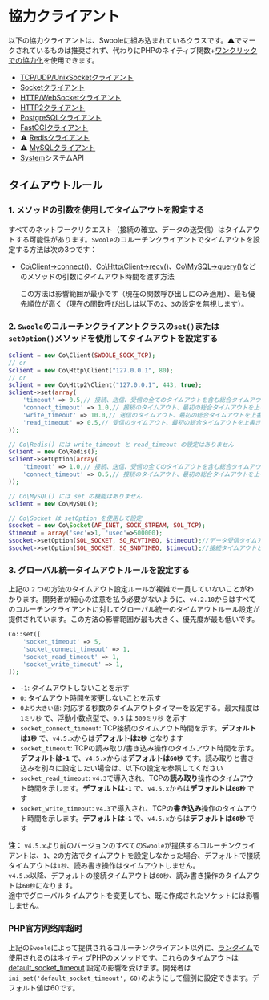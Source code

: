 # 協力クライアント <!-- {docsify-ignore-all} -->

以下の協力クライアントは、Swooleに組み込まれているクラスです。⚠️でマークされているものは推奨されず、代わりにPHPのネイティブ関数+[ワンクリックでの協力化](/runtime)を使用できます。

* [TCP/UDP/UnixSocketクライアント](coroutine_client/client.md)
* [Socketクライアント](coroutine_client/socket.md)
* [HTTP/WebSocketクライアント](coroutine_client/http_client.md)
* [HTTP2クライアント](coroutine_client/http2_client.md)
* [PostgreSQLクライアント](coroutine_client/postgresql.md)
* [FastCGIクライアント](coroutine_client/fastcgi.md)
* ⚠️ [Redisクライアント](coroutine_client/redis.md)
* ⚠️ [MySQLクライアント](coroutine_client/mysql.md)
* [System](/coroutine/system)システムAPI
## タイムアウトルール

### 1. メソッドの引数を使用してタイムアウトを設定する

すべてのネットワークリクエスト（接続の確立、データの送受信）はタイムアウトする可能性があります。`Swoole`のコルーチンクライアントでタイムアウトを設定する方法は次の3つです：

- [Co\Client->connect()](/coroutine_client/client?id=connect)、[Co\Http\Client->recv()](/coroutine_client/http_client?id=recv)、[Co\MySQL->query()](/coroutine_client/mysql?id=query)などのメソッドの引数にタイムアウト時間を渡す方法

   この方法は影響範囲が最小です（現在の関数呼び出しにのみ適用）、最も優先順位が高く（現在の関数呼び出しは以下の`2`、`3`の設定を無視します）。

### 2. `Swoole`のコルーチンクライアントクラスの`set()`または`setOption()`メソッドを使用してタイムアウトを設定する

```php
$client = new Co\Client(SWOOLE_SOCK_TCP);
// or
$client = new Co\Http\Client("127.0.0.1", 80);
// or
$client = new Co\Http2\Client("127.0.0.1", 443, true);
$client->set(array(
    'timeout' => 0.5,// 接続、送信、受信の全てのタイムアウトを含む総合タイムアウト
    'connect_timeout' => 1.0,// 接続のタイムアウト、最初の総合タイムアウトを上書きする
    'write_timeout' => 10.0,// 送信のタイムアウト、最初の総合タイムアウトを上書きする
    'read_timeout' => 0.5,// 受信のタイムアウト、最初の総合タイムアウトを上書きする
));

// Co\Redis() には write_timeout と read_timeout の設定はありません
$client = new Co\Redis();
$client->setOption(array(
    'timeout' => 1.0,// 接続、送信、受信の全てのタイムアウトを含む総合タイムアウト
    'connect_timeout' => 0.5,// 接続のタイムアウト、最初の総合タイムアウトを上書きする
));

// Co\MySQL() には set の機能はありません
$client = new Co\MySQL();

// Co\Socket は setOption を使用して設定
$socket = new Co\Socket(AF_INET, SOCK_STREAM, SOL_TCP);
$timeout = array('sec'=>1, 'usec'=>500000);
$socket->setOption(SOL_SOCKET, SO_RCVTIMEO, $timeout);//データ受信タイムアウト
$socket->setOption(SOL_SOCKET, SO_SNDTIMEO, $timeout);//接続タイムアウトとデータ送信タイムアウトの設定
```

### 3. グローバル統一タイムアウトルールを設定する

上記の `2` つの方法のタイムアウト設定ルールが複雑で一貫していないことがわかります。開発者が細心の注意を払う必要がないように、`v4.2.10`からはすべてのコルーチンクライアントに対してグローバル統一のタイムアウトルール設定が提供されています。この方法の影響範囲が最も大きく、優先度が最も低いです。

```php
Co::set([
    'socket_timeout' => 5,
    'socket_connect_timeout' => 1,
    'socket_read_timeout' => 1,
    'socket_write_timeout' => 1,
]);
```

- `-1`: タイムアウトしないことを示す
- `0`: タイムアウト時間を変更しないことを示す
- `0より大きい値`: 対応する秒数のタイムアウトタイマーを設定する。最大精度は `1ミリ秒` で、浮動小数点型で、`0.5` は `500ミリ秒` を示す
- `socket_connect_timeout`: TCP接続のタイムアウト時間を示す。**デフォルトは`1秒`** で、`v4.5.x`からは**デフォルトは`2秒`** となります
- `socket_timeout`: TCPの読み取り/書き込み操作のタイムアウト時間を示す。**デフォルトは`-1`** で、`v4.5.x`からは**デフォルトは`60秒`** です。読み取りと書き込みを別々に設定したい場合は、以下の設定を参照してください
- `socket_read_timeout`: `v4.3`で導入され、TCPの**読み取り**操作のタイムアウト時間を示します。**デフォルトは`-1`** で、`v4.5.x`からは**デフォルトは`60秒`** です
- `socket_write_timeout`: `v4.3`で導入され、TCPの**書き込み**操作のタイムアウト時間を示します。**デフォルトは`-1`** で、`v4.5.x`からは**デフォルトは`60秒`** です

**注：** `v4.5.x`より前のバージョンのすべての`Swoole`が提供するコルーチンクライアントは、`1`、`2`の方法でタイムアウトを設定しなかった場合、デフォルトで接続タイムアウトは`1秒`、読み書き操作はタイムアウトしません。  
`v4.5.x`以降、デフォルトの接続タイムアウトは`60秒`、読み書き操作のタイムアウトは`60秒`になります。  
途中でグローバルタイムアウトを変更しても、既に作成されたソケットには影響しません。
### PHP官方网络库超时

上記の`Swoole`によって提供されるコルーチンクライアント以外に、[ランタイム](/runtime)で使用されるのはネイティブPHPのメソッドです。これらのタイムアウトは [default_socket_timeout](http://php.net/manual/zh/filesystem.configuration.php) 設定の影響を受けます。開発者は`ini_set('default_socket_timeout', 60)`のようにして個別に設定できます。デフォルト値は60です。
